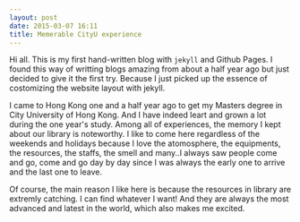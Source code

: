 ```yaml
---
layout: post
date: 2015-03-07 16:11
title: Memerable CityU experience
---
```


Hi all. This is my first hand-written blog with `jekyll` and Github Pages. I found this way of writting blogs amazing from about a half year ago but just decided to give it the first try. Because I just picked up the essence of costomizing the website layout with jekyll.

I came to Hong Kong one and a half year ago to get my Masters degree in City University of Hong Kong. And I have indeed leart and grown a lot during the one year's study. Among all of experiences, the memory I kept about our library is noteworthy. I like to come here regardless of the weekends and holidays because I love the atomosphere, the equipments, the resources, the staffs, the smell and many..I always saw people come and go, come and go day by day since I was always the early one to arrive and the last one to leave. 

Of course, the main reason I like here is because the resources in library are extremly catching. I can find whatever I want! And they are always the most advanced and latest in the world, which also makes me excited.
